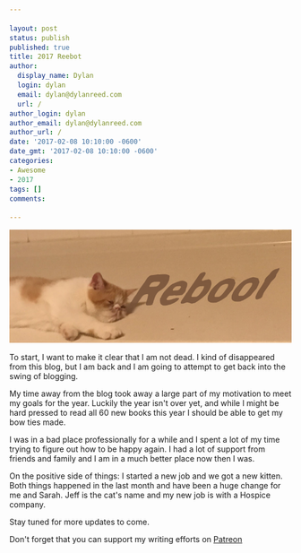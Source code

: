 ```yaml
---

layout: post
status: publish
published: true
title: 2017 Reebot
author:
  display_name: Dylan
  login: dylan
  email: dylan@dylanreed.com
  url: /
author_login: dylan
author_email: dylan@dylanreed.com
author_url: /
date: '2017-02-08 10:10:00 -0600'
date_gmt: '2017-02-08 10:10:00 -0600'
categories:
- Awesome
- 2017
tags: []
comments:

---
```

![Week Six - Dylan looking insane at the end of a panoramic of Wellington NZ](https://raw.githubusercontent.com/dylanreed/dylan.blog/gh-pages/images/other/reboot.jpg)

To start, I want to make it clear that I am not dead. I kind of disappeared from this blog, but I am back and I am going to attempt to get back into the swing of blogging. 

My time away from the blog took away a large part of my motivation to meet my goals for the year. Luckily the year isn't over yet, and while I might be hard pressed to read all 60 new books this year I should be able to get my bow ties made. 

I was in a bad place professionally for a while and I spent a lot of my time trying to figure out how to be happy again. I had a lot of support from friends and family and I am in a much better place now then I was. 

On the positive side of things: I started a new job and we got a new kitten. Both things happened in the last month and have been a huge change for me and Sarah. Jeff is the cat's name and my new job is with a Hospice company. 

Stay tuned for more updates to come. 


Don't forget that you can support my writing efforts on [Patreon](https://www.patreon.com/dylanreed)
